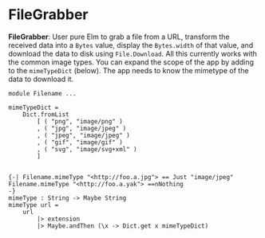 # FileGrabber

__FileGrabber__:  User pure Elm to grab a file from  a URL, transform the received data into a `Bytes` value, display the `Bytes.width` of that value, and download the data to disk using `File.Download`.  All this currently works with the common image types.  You can expand the scope of the app by adding to the `mimeTypeDict` (below).  The app needs to know the mimetype of the data to download it.

```
module Filename ...

mimeTypeDict =
    Dict.fromList
        [ ( "png", "image/png" )
        , ( "jpg", "image/jpeg" )
        , ( "jpeg", "image/jpeg" )
        , ( "gif", "image/gif" )
        , ( "svg", "image/svg+xml" )
        ]


{-| Filename.mimeType "<http://foo.a.jpg"> == Just "image/jpeg"
Filename.mimeType "<http://foo.a.yak"> ==nNothing
-}
mimeType : String -> Maybe String
mimeType url =
    url
        |> extension
        |> Maybe.andThen (\x -> Dict.get x mimeTypeDict)
